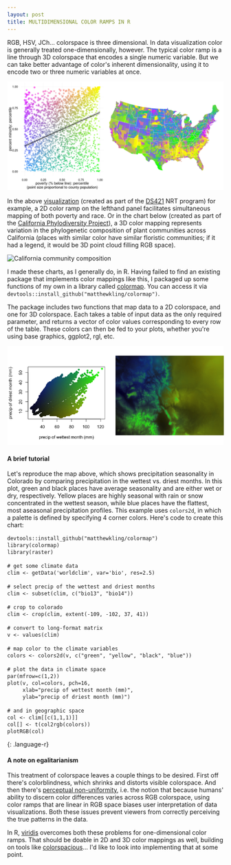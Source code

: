 ```yaml
---
layout: post
title: MULTIDIMENSIONAL COLOR RAMPS IN R 
---
```


RGB, HSV, JCh... colorspace is three dimensional. In data visualization color is generally treated one-dimensionally, however. The typical color ramp is a line through 3D colorspace that encodes a single numeric variable. But we can take better advantage of color's inherent dimensionality, using it to encode two or three numeric variables at once.

![Minority versus poverty](/assets/minority_vs_poverty.png)

In the above [visualization](https://matthewkling.shinyapps.io/demographics_of_disaster/) (created as part of the [DS421](http://ds421.berkeley.edu) NRT program) for example, a 2D color ramp on the lefthand panel facilitates simultaneous mapping of both poverty and race. Or in the chart below (created as part of the [California Phylodiversity Project](http://ucjeps.berkeley.edu/bryolab/CPPP/index.html)), a 3D color mapping represents variation in the phylogenetic composition of plant communities across California (places with similar color have similar floristic communities; if it had a legend, it would be 3D point cloud filling RGB space).

![California community composition](/assets/california_sorenson_phylo.jpg)

I made these charts, as I generally do, in R. Having failed to find an existing package that implements color mappings like this, I packaged up some functions of my own in a library called [colormap](https://github.com/matthewkling/colormap). You can access it via `devtools::install_github("matthewkling/colormap")`.

The package includes two functions that map data to a 2D colorspace, and one for 3D colorspace. Each takes a table of input data as the only required parameter, and returns a vector of color values corresponding to every row of the table. These colors can then be fed to your plots, whether you're using base graphics, ggplot2, rgl, etc.

![Colorado climate](/assets/colorado_precip.png)

#### A brief tutorial

Let's reproduce the map above, which shows precipitation seasonality in Colorado by comparing precipitation in the wettest vs. driest months. In this plot, green and black places have average seasonality and are either wet or dry, respectively. Yellow places are highly seasonal with rain or snow concentrated in the wettest season, while blue places have the flattest, most aseasonal precipitation profiles. This example uses `colors2d`, in which a palette is defined by specifying 4 corner colors. Here's code to create this chart:


~~~~
devtools::install_github("matthewkling/colormap")
library(colormap)
library(raster)

# get some climate data
clim <- getData('worldclim', var='bio', res=2.5)

# select precip of the wettest and driest months
clim <- subset(clim, c("bio13", "bio14"))

# crop to colorado
clim <- crop(clim, extent(-109, -102, 37, 41))

# convert to long-format matrix
v <- values(clim)

# map color to the climate variables
colors <- colors2d(v, c("green", "yellow", "black", "blue"))

# plot the data in climate space
par(mfrow=c(1,2))
plot(v, col=colors, pch=16, 
     xlab="precip of wettest month (mm)", 
     ylab="precip of driest month (mm)")

# and in geographic space
col <- clim[[c(1,1,1)]]
col[] <- t(col2rgb(colors))
plotRGB(col)
~~~~~
{: .language-r}



#### A note on egalitarianism

This treatment of colorspace leaves a couple things to be desired. First off there's colorblindness, which shrinks and distorts visible colorspace. And then there's [perceptual non-uniformity](https://www.youtube.com/watch?v=xAoljeRJ3lU), i.e. the notion that because humans' ability to discern color differences varies across RGB colorspace, using color ramps that are linear in RGB space biases user interpretation of data visualizations. Both these issues prevent viewers from correctly perceiving the true patterns in the data.

In R, [viridis](https://cran.r-project.org/web/packages/viridis/index.html) overcomes both these problems for one-dimensional color ramps. That should be doable in 2D and 3D color mappings as well, building on tools like [colorspacious](https://pypi.python.org/pypi/colorspacious/)... I'd like to look into implementing that at some point.



